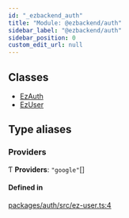 ```yaml
---
id: "_ezbackend_auth"
title: "Module: @ezbackend/auth"
sidebar_label: "@ezbackend/auth"
sidebar_position: 0
custom_edit_url: null
---
```


## Classes

- [EzAuth](../classes/_ezbackend_auth.EzAuth)
- [EzUser](../classes/_ezbackend_auth.EzUser)

## Type aliases

### Providers

Ƭ **Providers**: ``"google"``[]

#### Defined in

[packages/auth/src/ez-user.ts:4](https://github.com/kapydev/ezbackend/blob/dbd1712/packages/auth/src/ez-user.ts#L4)
